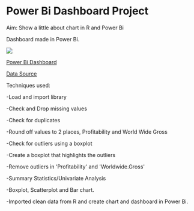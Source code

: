 # Power Bi Dashboard Project
Aim: Show a little about chart in R and Power Bi

Dashboard made in Power Bi.

![](https://github.com/GustavoBraido/R-and-Power-Bi-Project/blob/main/Screenshot%202023-03-30%20at%2014.54.39.png?raw=true)

[Power Bi Dashboard](https://app.powerbi.com/links/R97PAMmS__?ctid=6efd0f20-57c8-4447-b53f-00d4992ca50b&pbi_source=linkShare&bookmarkGuid=0a379dea-8433-4c81-8cee-1a1080a31087)

[Data Source](https://public.tableau.com/app/sample-data/HollywoodsMostProfitableStories.csv)

Techniques used:

-Load and import library

-Check and Drop missing values

-Check for duplicates

-Round off values to 2 places, Profitability and World Wide Gross

-Check for outliers using a boxplot

-Create a boxplot that highlights the outliers

-Remove outliers in 'Profitability' and 'Worldwide.Gross'

-Summary Statistics/Univariate Analysis

-Boxplot, Scatterplot and Bar chart.

-Imported clean data from R and create chart and dashboard in Power Bi.

